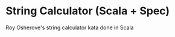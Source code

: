 String Calculator (Scala + Spec)
=======================

Roy Osherove's string calculator kata done in Scala